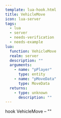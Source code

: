 ```yaml
---
template: lua-hook.html
title: VehicleMove
icon: lua-server
tags:
  - lua
  - server
  - needs-verification
  - needs-example
lua:
  function: VehicleMove
  realm: server
  description: ""
  arguments:
    - name: "pPlayer"
      type: entity
    - name: "pMoveData"
      type: MoveData
  returns:
    - type: unknown
      description: ""
---
```


<div class="lua__search__keywords">
hook VehicleMove &#x2013; ""
</div>
